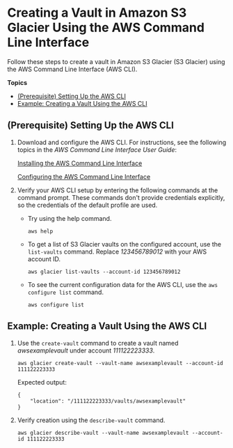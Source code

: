 # Creating a Vault in Amazon S3 Glacier Using the AWS Command Line Interface<a name="creating-vaults-cli"></a>

Follow these steps to create a vault in Amazon S3 Glacier \(S3 Glacier\) using the AWS Command Line Interface \(AWS CLI\)\.

**Topics**
+ [\(Prerequisite\) Setting Up the AWS CLI](#Creating-Vaults-CLI-Setup)
+ [Example: Creating a Vault Using the AWS CLI](#Creating-Vaults-CLI-Implementation)

## \(Prerequisite\) Setting Up the AWS CLI<a name="Creating-Vaults-CLI-Setup"></a>

1. Download and configure the AWS CLI\. For instructions, see the following topics in the *AWS Command Line Interface User Guide*: 

    [Installing the AWS Command Line Interface](https://docs.aws.amazon.com/cli/latest/userguide/installing.html) 

   [Configuring the AWS Command Line Interface](https://docs.aws.amazon.com/cli/latest/userguide/cli-chap-getting-started.html)

1. Verify your AWS CLI setup by entering the following commands at the command prompt\. These commands don't provide credentials explicitly, so the credentials of the default profile are used\.
   + Try using the help command\.

     ```
     aws help
     ```
   + To get a list of S3 Glacier vaults on the configured account, use the `list-vaults` command\. Replace *123456789012* with your AWS account ID\.

     ```
     aws glacier list-vaults --account-id 123456789012
     ```
   + To see the current configuration data for the AWS CLI, use the `aws configure list` command\.

     ```
     aws configure list
     ```

## Example: Creating a Vault Using the AWS CLI<a name="Creating-Vaults-CLI-Implementation"></a>

1. Use the `create-vault` command to create a vault named *awsexamplevault* under account *111122223333*\.

   ```
   aws glacier create-vault --vault-name awsexamplevault --account-id 111122223333
   ```

   Expected output:

   ```
   {
       "location": "/111122223333/vaults/awsexamplevault"
   }
   ```

1. Verify creation using the `describe-vault` command\.

   ```
   aws glacier describe-vault --vault-name awsexamplevault --account-id 111122223333
   ```